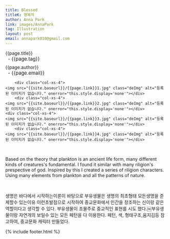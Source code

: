 ```yaml
---
title: Blessed
titleK: 행복적
author: Anna Park
link: images/AnnaPark
tag: Illustration
layout: post
email: annapark010@gmail.com
---	
```


<div class="container">

<div class="deDep">
{{page.title}}<br>
<p style="font-size:15px; margin:0px; padding:0px 0px 0px 8px; margin:0px 0px 8px 0px;">- {{page.tag}}</p>
{{page.author}}<br>
<p style="font-size:15px; margin:0px; padding:0px 0px 0px 8px;">- {{page.email}}</p>
</div>


<div class="row" class="imgcolor">
	
		<div class="col-xs-4">
	<img src="{{site.baseurl}}/{{page.link}}1.jpg" class="deImg" alt="등록된 이미지가 없습니다." onerror="this.style.display='none'"></div>
		<div class="col-xs-4">
	<img src="{{site.baseurl}}/{{page.link}}2.jpg" class="deImg" alt="등록된 이미지가 없습니다." onerror="this.style.display='none'"></div>
	<div class="col-xs-4">
	<img src="{{site.baseurl}}/{{page.link}}3.jpg" class="deImg" alt="등록된 이미지가 없습니다." onerror="this.style.display='none'"></div>
		<div class="col-xs-4">
	<img src="{{site.baseurl}}/{{page.link}}4.jpg" class="deImg" alt="등록된 이미지가 없습니다." onerror="this.style.display='none'"></div>
	
</div>
<br>

<div class="det lato">



Based on the theory that plankton is an ancient life form, many different kinds of creatures's fundamental. I found it similar with many riligion's prespective of god.  Inspired by this I created a series of riligion characters. Using many elements from plankton and all the patterns of nature.



</div>

<br>

<div class="noto">

생명은 바다에서 시작하는이론이 바탕으로 부유생물은 생명의 최초형태
모든생명을 준제할수 있는이유
이런초발점으로 시작하여 
중교문화에서 인간을 창조하는 신이랑 같은 역할이다고 생각할 수 있다. 부유생물이 조물주로 중교적인 표현를 시도 했다.￼부유생물이랑 자연개의 보일수 있는 모든 페턴을 다 이용한다. 페턴, 색, 형태구조,움지김등 참고하여, 중교문화 캐릭터 만들었다. 


</div>
 {% include footer.html %}